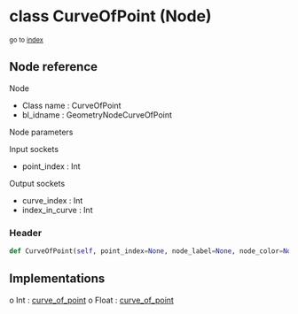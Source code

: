 # class CurveOfPoint (Node)

<sub>go to [index](/docs/index.md)</sub>

## Node reference

Node
 - Class name : CurveOfPoint
 - bl_idname : GeometryNodeCurveOfPoint

Node parameters

Input sockets
 - point_index : Int

Output sockets
 - curve_index : Int
 - index_in_curve : Int

### Header

``` python
def CurveOfPoint(self, point_index=None, node_label=None, node_color=None):
```

## Implementations

o Int : [curve_of_point](/docs/GeoNodes_classes/curve_of_point.md) 
o Float : [curve_of_point](/docs/GeoNodes_classes/curve_of_point.md) 

